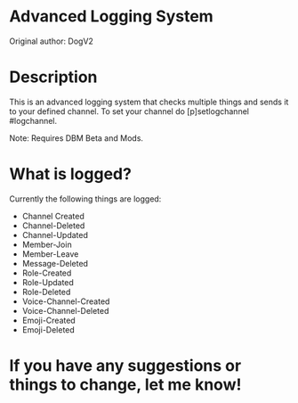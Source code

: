 # Advanced Logging System
Original author: DogV2

# Description
This is an advanced logging system that checks multiple things and sends it to your defined channel.
To set your channel do [p]setlogchannel #logchannel.

Note: Requires DBM Beta and Mods.

# What is logged?
Currently the following things are logged:
* Channel Created
* Channel-Deleted
* Channel-Updated
* Member-Join
* Member-Leave
* Message-Deleted
* Role-Created
* Role-Updated
* Role-Deleted
* Voice-Channel-Created
* Voice-Channel-Deleted
* Emoji-Created
* Emoji-Deleted

# If you have any suggestions or things to change, let me know!